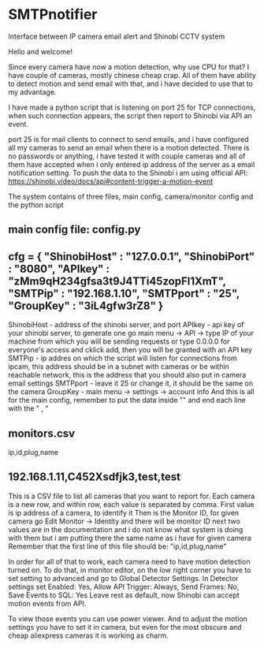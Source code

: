 # SMTPnotifier
Interface between IP camera email alert and Shinobi CCTV system

Hello and welcome!

Since every camera have now a motion detection, why use CPU for that?
I have couple of cameras, mostly chinese cheap crap. All of them have ability to detect motion and send email with that, and i have decided to use that to my advantage.

I have made a python script that is listening on port 25 for TCP connections, when such connection appears, the script then report to Shinobi via API an event.

port 25 is for mail clients to connect to send emails, and i have configured all my cameras to send an email when there is a motion detected.
There is no passwords or anything, i have tested it with couple cameras and all of them have accepted when i only entered ip address of the server as a email notification setting.
To push the data to the Shinobi i am using official API: https://shinobi.video/docs/api#content-trigger-a-motion-event

The system contains of three files, main config, camera/monitor config and the python script

main config file: config.py
-------------------------------------------------------------------
cfg = {
	"ShinobiHost" : "127.0.0.1",
	"ShinobiPort" : "8080",
	"APIkey" : "zMm9qH234gfsa3t9J4TTi45zopFI1XmT",
	"SMTPip" : "192.168.1.10",
	"SMTPport" : "25",
	"GroupKey" : "3iL4gfw3rZ8"
}
-------------------------------------------------------------------
ShinobiHost - address of the shinobi server, and port
APIkey - api key of your shinobi server, to generate one go main menu -> API -> type IP of your machine from which you will be sending requests or type 0.0.0.0 for everyone's access and cklick add, then you will be granted with an API key
SMTPip - ip addres on which the script will listen for connections from ipcam, this address should be in a subnet with cameras or be within reachable network, this is the address that you should also put in camera email settings
SMTPport - leave it 25 or change it, it should be the same on the camera
GroupKey - main menu -> settings -> account info
And this is all for the main config, remember to put the data inside "" and end each line with the "  ,  "

monitors.csv
-------------------------------------------------------------------
ip,id,plug,name

192.168.1.11,C452Xsdfjk3,test,test
-------------------------------------------------------------------
This is a CSV file to list all cameras that you want to report for.
Each camera is a new row, and within row, each value is separated by comma.
First value is ip address of a camera, to identify it
Then is the Monitor ID, for given camera go Edit Monitor -> Identity and there will be monitor ID
next two values are in the documentation and i do not know what system is doing with them but i am putting there the same name as i have for given camera
Remember that the first line of this file should be: "ip,id,plug,name"

In order for all of that to work, each camera need to have motion detection turned on. To do that, in monitor editor, on the low right corner you have to set setting to advanced and go to Global Detector Settings.
In Detector settings set Enabled: Yes, Allow API Trigger: Always, Send Frames: No, Save Events to SQL: Yes
Leave rest as default, now Shinobi can accept motion events from API.

To view those events you can use power viewer. And to adjust the motion settings you have to set it in camera, but even for the most obscure and cheap aliexpress cameras it is working as charm. 
